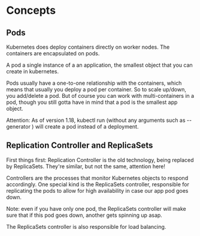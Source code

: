 # Concepts

## Pods

Kubernetes does deploy containers directly on worker nodes.
The containers are encapsulated on pods.

A pod a single instance of a an application, the smallest object that
you can create in kubernetes.

Pods usually have a one-to-one relationship with the containers, which means
that usually you deploy a pod per container. So to scale up/down,
you add/delete a pod. But of course you can work with multi-containers in
a pod, though you still gotta have in mind that a pod is the smallest app
object.

Attention: As of version 1.18, kubectl run
(without any arguments such as --generator ) will create a pod instead of a deployment.

## Replication Controller and ReplicaSets

First things first: Replication Controller is the old technology, being replaced
by ReplicaSets. They're similar, but not the same, attention here!

Controllers are the processes that monitor Kubernetes objects to respond accordingly.
One special kind is the ReplicaSets controller, responsible for replicating the pods
to allow for high availability in case our app pod goes down.

Note: even if you have only one pod, the ReplicaSets controller will make sure that
if this pod goes down, another gets spinning up asap.

The ReplicaSets controller is also responsible for load balancing.
